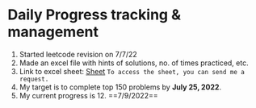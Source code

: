 # Daily Progress tracking & management
1. Started leetcode revision on 7/7/22
2. Made an excel file with hints of solutions, no. of times practiced, etc.
3. Link to excel sheet: [Sheet](https://docs.google.com/spreadsheets/d/12HP_eqwGxFEUg29Dm2JJCU4Yl-T3kSErt9l6daZF_oY/edit?usp=sharing)
`To access the sheet, you can send me a request.`
4. My target is to complete top 150 problems by **July 25, 2022**.
5. My current progress is 12. ==7/9/2022==